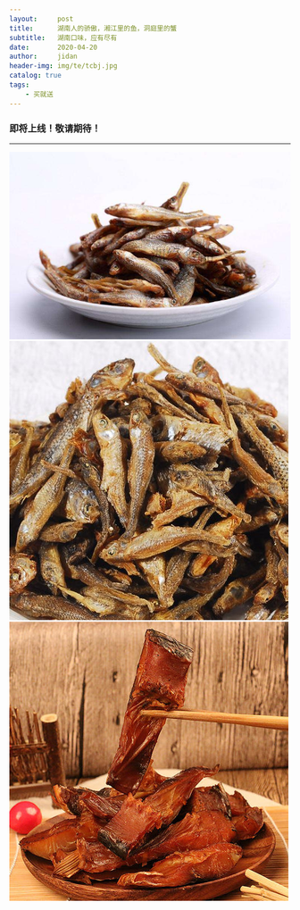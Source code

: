 ```yaml
---
layout:     post
title:      湖南人的骄傲，湘江里的鱼，洞庭里的蟹
subtitle:   湖南口味，应有尽有
date:       2020-04-20
author:     jidan
header-img: img/te/tcbj.jpg
catalog: true
tags:
    - 买就送
---
```

### 即将上线！敬请期待！
---
![](/img/te/4.jpg)
![](/img/te/9.jpg)
![](/img/te/13.jpg)